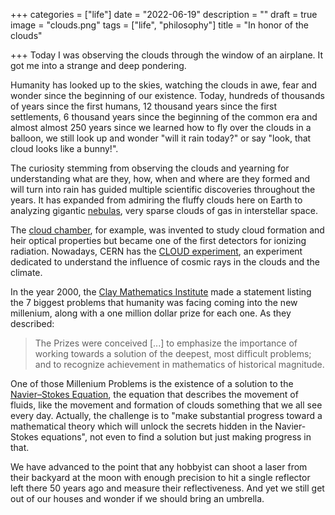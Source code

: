 +++
categories = ["life"]
date = "2022-06-19"
description = ""
draft = true
image = "clouds.png"
tags = ["life", "philosophy"]
title = "In honor of the clouds"

+++
Today I was observing the clouds through the window of an airplane. It got me into a strange and deep pondering.

Humanity has looked up to the skies, watching the clouds in awe, fear and wonder since the beginning of our existence. Today, hundreds of thousands of years since the first humans, 12 thousand years since the first settlements, 6 thousand years since the beginning of the common era and almost almost 250 years since we learned how to fly over the clouds in a balloon, we still look up and wonder "will it rain today?" or say "look, that cloud looks like a bunny!".

The curiosity stemming from observing the clouds and yearning for understanding what are they, how, when and where are they formed and will turn into rain has guided multiple scientific discoveries throughout the years. It has expanded from admiring the fluffy clouds here on Earth to analyzing gigantic [nebulas](https://en.wikipedia.org/wiki/Nebula "Nebulas - Wikipedia"), very sparse clouds of gas in interstellar space.

The [cloud chamber](https://en.wikipedia.org/wiki/Cloud_chamber "Cloud chamber"), for example, was invented to study cloud formation and heir optical properties but became one of the first detectors for ionizing radiation. Nowadays, CERN has the [CLOUD experiment](https://cloud.web.cern.ch/), an experiment dedicated to understand the influence of cosmic rays in the clouds and the climate.

In the year 2000, the [Clay Mathematics Institute](https://www.claymath.org/purpose-and-goals) made a statement listing the 7 biggest problems that humanity was facing coming into the new millenium, along with a one million dollar prize for each one. As they described:

> The Prizes were conceived \[...\] to emphasize the importance of working towards a solution of the deepest, most difficult problems; and to recognize achievement in mathematics of historical magnitude.

One of those Millenium Problems is the existence of a solution to the [Navier–Stokes Equation](https://www.claymath.org/millennium-problems/navier%E2%80%93stokes-equation), the equation that describes the movement of fluids, like the movement and formation of clouds something that we all see every day. Actually, the challenge is to "make substantial progress toward a mathematical theory which will unlock the secrets hidden in the Navier-Stokes equations", not even to find a solution but just making progress in that.

We have advanced to the point that any hobbyist can shoot a laser from their backyard at the moon with enough precision to hit a single reflector left there 50 years ago and measure their reflectiveness. And yet we still get out of our houses and wonder if we should bring an umbrella.